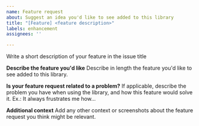 ```yaml
---
name: Feature request
about: Suggest an idea you'd like to see added to this library
title: "[Feature] <feature description>"
labels: enhancement
assignees: ''

---
```


Write a short description of your feature in the issue title

**Describe the feature you'd like**
Describe in length the feature you'd like to see added to this library.

**Is your feature request related to a problem?**
If applicable, describe the problem you have when using the library, and how this feature would solve it.
Ex.: It always frustrates me how...

**Additional context**
Add any other context or screenshots about the feature request you think might be relevant.
